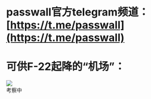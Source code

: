 # passwall官方telegram频道：[https://t.me/passwall](https://t.me/passwall)                  
# 可供F-22起降的“机场”：       
![](https://pic.downk.cc/item/5e40f5a32fb38b8c3c7038e6.jpg)      
考察中        
